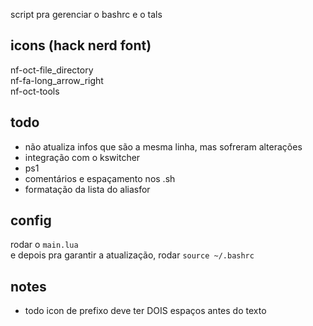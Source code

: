 script pra gerenciar o bashrc e o tals

## icons (hack nerd font)
nf-oct-file_directory  
nf-fa-long_arrow_right  
nf-oct-tools  

## todo
- não atualiza infos que são a mesma linha, mas sofreram alterações  
- integração com o kswitcher  
- ps1  
- comentários e espaçamento nos .sh  
- formatação da lista do aliasfor  

## config
rodar o `main.lua`  
e depois pra garantir a atualização, rodar `source ~/.bashrc`

## notes
- todo icon de prefixo deve ter DOIS espaços antes do texto